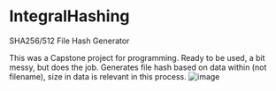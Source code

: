 # IntegralHashing
SHA256/512 File Hash Generator

This was a Capstone project for programming. Ready to be used, a bit messy, but does the job. Generates file hash based on data within (not filename), size in data is relevant in this process.
![image](https://user-images.githubusercontent.com/987794/223795923-307152b8-db3d-4ce6-9d12-6c5469c7a77b.png)
